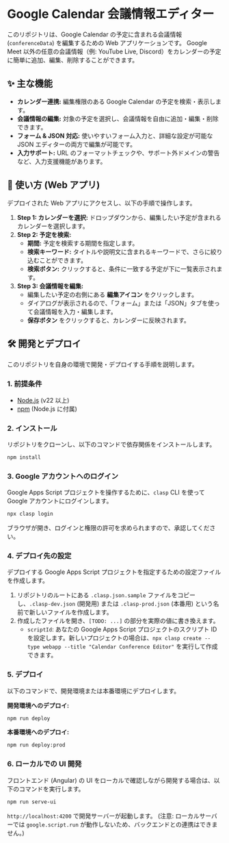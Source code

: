 <!--
Copyright 2025 ita.kosu55

Licensed under the Apache License, Version 2.0 (the "License");
you may not use this file except in compliance with the License.
You may obtain a copy of the License at

      http://www.apache.org/licenses/LICENSE-2.0

Unless required by applicable law or agreed to in writing, software
distributed under the License is distributed on an "AS IS" BASIS,
WITHOUT WARRANTIES OR CONDITIONS OF ANY KIND, either express or implied.
See the License for the specific language governing permissions and
limitations under the License.
-->
# Google Calendar 会議情報エディター

このリポジトリは、Google Calendar の予定に含まれる会議情報 (`conferenceData`) を編集するための Web アプリケーションです。
Google Meet 以外の任意の会議情報（例: YouTube Live, Discord）をカレンダーの予定に簡単に追加、編集、削除することができます。

## ✨ 主な機能

- **カレンダー連携:** 編集権限のある Google Calendar の予定を検索・表示します。
- **会議情報の編集:** 対象の予定を選択し、会議情報を自由に追加・編集・削除できます。
- **フォーム & JSON 対応:** 使いやすいフォーム入力と、詳細な設定が可能な JSON エディターの両方で編集が可能です。
- **入力サポート:** URL のフォーマットチェックや、サポート外ドメインの警告など、入力支援機能があります。

## 🚀 使い方 (Web アプリ)

デプロイされた Web アプリにアクセスし、以下の手順で操作します。

1.  **Step 1: カレンダーを選択:** ドロップダウンから、編集したい予定が含まれるカレンダーを選択します。
2.  **Step 2: 予定を検索:**
    - **期間:** 予定を検索する期間を指定します。
    - **検索キーワード:** タイトルや説明文に含まれるキーワードで、さらに絞り込むことができます。
    - **検索ボタン:** クリックすると、条件に一致する予定が下に一覧表示されます。
3.  **Step 3: 会議情報を編集:**
    - 編集したい予定の右側にある **編集アイコン** をクリックします。
    - ダイアログが表示されるので、「フォーム」または「JSON」タブを使って会議情報を入力・編集します。
    - **保存ボタン** をクリックすると、カレンダーに反映されます。

## 🛠️ 開発とデプロイ

このリポジトリを自身の環境で開発・デプロイする手順を説明します。

### 1. 前提条件

- [Node.js](https://nodejs.org/) (v22 以上)
- [npm](https://www.npmjs.com/) (Node.js に付属)

### 2. インストール

リポジトリをクローンし、以下のコマンドで依存関係をインストールします。

```bash
npm install
```

### 3. Google アカウントへのログイン

Google Apps Script プロジェクトを操作するために、`clasp` CLI を使って Google アカウントにログインします。

```bash
npx clasp login
```

ブラウザが開き、ログインと権限の許可を求められますので、承認してください。

### 4. デプロイ先の設定

デプロイする Google Apps Script プロジェクトを指定するための設定ファイルを作成します。

1.  リポジトリのルートにある `.clasp.json.sample` ファイルをコピーし、`.clasp-dev.json` (開発用) または `.clasp-prod.json` (本番用) という名前で新しいファイルを作成します。
2.  作成したファイルを開き、`[TODO: ...]` の部分を実際の値に書き換えます。
    - `scriptId`: あなたの Google Apps Script プロジェクトのスクリプト ID を設定します。新しいプロジェクトの場合は、`npx clasp create --type webapp --title "Calendar Conference Editor"` を実行して作成できます。

### 5. デプロイ

以下のコマンドで、開発環境または本番環境にデプロイします。

**開発環境へのデプロイ:**

```bash
npm run deploy
```

**本番環境へのデプロイ:**

```bash
npm run deploy:prod
```

### 6. ローカルでの UI 開発

フロントエンド (Angular) の UI をローカルで確認しながら開発する場合は、以下のコマンドを実行します。

```bash
npm run serve-ui
```

`http://localhost:4200` で開発サーバーが起動します。
(注意: ローカルサーバーでは `google.script.run` が動作しないため、バックエンドとの連携はできません。)
